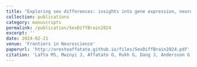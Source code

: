```yaml
---
title: "Exploring sex differences: insights into gene expression, neuroanatomy, neurochemistry, cognition, and pathology"
collection: publications
category: manuscripts
permalink: /publication/SexDiffBrain2024
excerpt: ''
date: 2024-02-21
venue: 'Frontiers in Neuroscience'
paperurl: 'http://oresteaffatato.github.io/files/SexDiffBrain2024.pdf'
citation: 'Lafta MS, Mwinyi J, Affatato O, Rukh G, Dang J, Andersson G and Schiöth HB (2024) Exploring sex differences: insights into gene expression, neuroanatomy, neurochemistry, cognition, and pathology. Front. Neurosci. 18:1340108. doi: 10.3389/fnins.2024.1340108'
---
```


